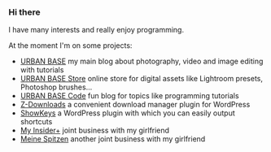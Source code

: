 ### Hi there

I have many interests and really enjoy programming.

At the moment I'm on some projects:

- [URBAN BASE](http://urban-base.net/) my main blog about photography, video and image editing with tutorials
- [URBAN BASE Store](http://store.urban-base.net/) online store for digital assets like Lightroom presets, Photoshop brushes...
- [URBAN BASE Code](http://code.urban-base.net/) fun blog for topics like programming tutorials
- [Z-Downloads](https://wordpress.org/plugins/z-downloads/) a convenient download manager plugin for WordPress
- [ShowKeys](https://wordpress.org/plugins/showkeys/) a WordPress plugin with which you can easily output shortcuts
- [My Insider+](https://myinsiderplus.com/) joint business with my girlfriend
- [Meine Spitzen](https://meinespitzen.com/) another joint business with my girlfriend
